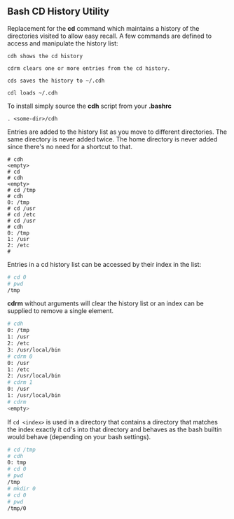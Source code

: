 Bash CD History Utility
-----------------------

Replacement for the **cd** command which maintains a history of the directories
visited to allow easy recall. A few commands are defined to access and manipulate
the history list:

`cdh shows the cd history`

`cdrm clears one or more entries from the cd history.`

`cds saves the history to ~/.cdh`

`cdl loads ~/.cdh`

To install simply source the **cdh** script from your **.bashrc**

```
. <some-dir>/cdh
```

Entries are added to the history list as you move to different directories. The
same directory is never added twice. The home directory is never added since
there's no need for a shortcut to that.

```base
# cdh
<empty>
# cd
# cdh
<empty>
# cd /tmp
# cdh
0: /tmp
# cd /usr
# cd /etc
# cd /usr
# cdh
0: /tmp
1: /usr
2: /etc
#
```

Entries in a cd history list can be accessed by their index in the list:

```bash
# cd 0
# pwd
/tmp
```

**cdrm** without arguments will clear the history list or an index can be
supplied to remove a single element.

```bash
# cdh
0: /tmp
1: /usr
2: /etc
3: /usr/local/bin
# cdrm 0
0: /usr
1: /etc
2: /usr/local/bin
# cdrm 1
0: /usr
1: /usr/local/bin
# cdrm
<empty>
```

If `cd <index>` is used in a directory that contains a directory that matches
the index exactly it cd's into that directory and behaves as the bash builtin
would behave (depending on your bash settings).

```bash
# cd /tmp
# cdh
0: tmp
# cd 0
# pwd
/tmp
# mkdir 0
# cd 0
# pwd
/tmp/0
```
